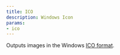 ```yaml
---
title: ICO
description: Windows Icon
params:
- ico
---
```

Outputs images in the Windows [ICO format](http://en.wikipedia.org/wiki/ICO_(icon_image_file_format)).

